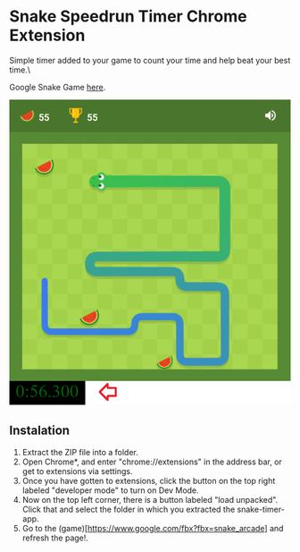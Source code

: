 # Snake Speedrun Timer Chrome Extension

Simple timer added to your game to count your time and help beat your best time.\

Google Snake Game [here](https://www.google.com/fbx?fbx=snake_arcade).

![preview](https://raw.githubusercontent.com/kubo550/game-speedrun-timer/master/snake-preview.png)

## Instalation 

 1. Extract the ZIP file into a folder.
 2. Open Chrome*, and enter "chrome://extensions" in the address bar, or get to extensions via settings.
 3. Once you have gotten to extensions, click the button on the top right labeled "developer mode" to turn on Dev Mode.
 4. Now on the top left corner, there is a button labeled "load unpacked". Click that and select the folder in which you extracted the snake-timer-app.
 5. Go to the (game)[https://www.google.com/fbx?fbx=snake_arcade] and refresh the page!.


